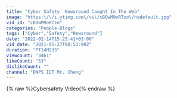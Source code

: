 ```yaml
---
title: "Cyber Safety  Newsround Caught In The Web"
image: "https:\/\/i.ytimg.com\/vi\/cBOwM9oRTzo\/hqdefault.jpg"
vid_id: "cBOwM9oRTzo"
categories: "People-Blogs"
tags: ["Cyber","Safety","Newsround"]
date: "2022-02-14T15:25:41+03:00"
vid_date: "2021-05-27T00:53:00Z"
duration: "PT14M23S"
viewcount: "3461"
likeCount: "53"
dislikeCount: ""
channel: "DNPS ICT Mr. Cheng"
---
```

{% raw %}Cybersafety Video{% endraw %}
